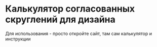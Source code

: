 # Калькулятор согласованных скруглений для дизайна
Для использования - просто откройте сайт, там сам калькулятор и инструкции

